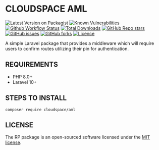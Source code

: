 # CLOUDSPACE AML

[![Latest Version on Packagist](https://img.shields.io/packagist/v/ikechukwukalu/cloudspaceaml?style=flat-square)](https://packagist.org/packages/cloudspace/aml)
[![Known Vulnerabilities](https://snyk.io/test/github/ikechukwukalu/cloudspaceaml/badge.svg?style=flat-square)](https://security.snyk.io/package/composer/ikechukwukalu%2Fcloudspaceaml)
[![Github Workflow Status](https://img.shields.io/github/actions/workflow/status/ikechukwukalu/cloudspaceaml/cloudspaceaml.yml?branch=main&style=flat-square)](https://github.com/ikechukwukalu/cloudspaceaml/actions/workflows/cloudspaceaml.yml)
[![Total Downloads](https://img.shields.io/packagist/dt/ikechukwukalu/cloudspaceaml?style=flat-square)](https://packagist.org/packages/cloudspace/aml)
[![GitHub Repo stars](https://img.shields.io/github/stars/ikechukwukalu/cloudspaceaml?style=flat-square)](https://github.com/ikechukwukalu/cloudspaceaml/stargazers)
[![GitHub issues](https://img.shields.io/github/issues/ikechukwukalu/cloudspaceaml?style=flat-square)](https://github.com/ikechukwukalu/cloudspaceaml/issues)
[![GitHub forks](https://img.shields.io/github/forks/ikechukwukalu/cloudspaceaml?style=flat-square)](https://github.com/ikechukwukalu/cloudspaceaml/forks)
[![Licence](https://img.shields.io/packagist/l/ikechukwukalu/cloudspaceaml?style=flat-square)](https://github.com/ikechukwukalu/cloudspaceaml/blob/main/LICENSE.md)

A simple Laravel package that provides a middleware which will require users to confirm routes utilizing their pin for authentication.

## REQUIREMENTS

- PHP 8.0+
- Laravel 10+

## STEPS TO INSTALL

``` shell
composer require cloudspace/aml
```

## LICENSE

The RP package is an open-sourced software licensed under the [MIT license](https://opensource.org/licenses/MIT).
